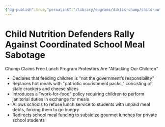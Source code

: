 ```yaml
---
{"dg-publish":true,"permalink":"/library/engrams/diklis-chump/child-nutrition-defenders-rally-against-coordinated-school-meal-sabotage/","tags":["DC/DOGE","DC/AS4"]}
---
```


# Child Nutrition Defenders Rally Against Coordinated School Meal Sabotage
Chump Claims Free Lunch Program Protestors Are "Attacking Our Children"
- Declares that feeding children is "not the government’s responsibility"  
- Replaces hot meals with "patriotic nourishment packs," consisting of stale crackers and cheese slices  
- Introduces a "work-for-food" policy requiring children to perform janitorial duties in exchange for meals  
- Allows schools to refuse lunch service to students with unpaid meal debts, forcing them to go hungry  
- Redirects school meal funding to subsidize gourmet lunches for private school students
